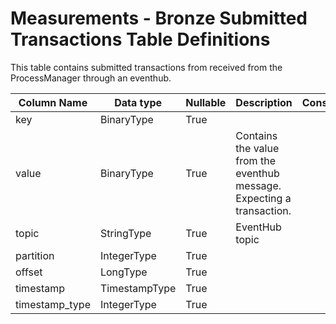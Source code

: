 # Measurements - Bronze Submitted Transactions Table Definitions

This table contains submitted transactions from received from the ProcessManager through an eventhub.

| Column Name | Data type | Nullable | Description | Constraints |
| ----------- | --------- | -------- | ----------- | ----------- |
| key | BinaryType | True | | |
| value | BinaryType | True | Contains the value from the eventhub message. Expecting a transaction. | |
| topic | StringType | True | EventHub topic | |
| partition | IntegerType | True | | |
| offset | LongType | True | | |
| timestamp | TimestampType | True | | |
| timestamp_type | IntegerType | True | | |

